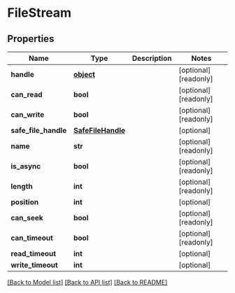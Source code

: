# FileStream

## Properties
Name | Type | Description | Notes
------------ | ------------- | ------------- | -------------
**handle** | [**object**](.md) |  | [optional] [readonly] 
**can_read** | **bool** |  | [optional] [readonly] 
**can_write** | **bool** |  | [optional] [readonly] 
**safe_file_handle** | [**SafeFileHandle**](SafeFileHandle.md) |  | [optional] 
**name** | **str** |  | [optional] [readonly] 
**is_async** | **bool** |  | [optional] [readonly] 
**length** | **int** |  | [optional] [readonly] 
**position** | **int** |  | [optional] 
**can_seek** | **bool** |  | [optional] [readonly] 
**can_timeout** | **bool** |  | [optional] [readonly] 
**read_timeout** | **int** |  | [optional] 
**write_timeout** | **int** |  | [optional] 

[[Back to Model list]](../README.md#documentation-for-models) [[Back to API list]](../README.md#documentation-for-api-endpoints) [[Back to README]](../README.md)



